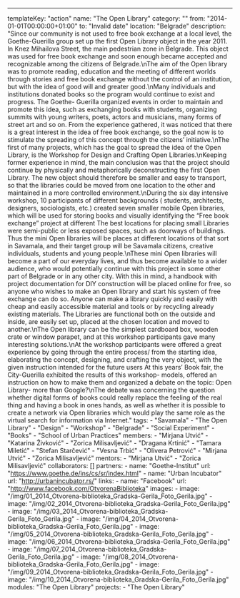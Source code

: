 ---
  templateKey: "action"
  name: "The Open Library"
  category: ""
  from: "2014-01-01T00:00:00+01:00"
  to: "Invalid date"
  location: "Belgrade"
  description: "Since our community is not used to free book exchange at a local level, the Goethe-Guerilla group set up the first Open Library object in the year 2011. In Knez Mihailova Street, the main pedestrian zone in Belgrade. This object was used for free book exchange and soon enough became accepted and recognizable among the citizens of Belgrade.\nThe aim of the Open library was to promote reading, education and the meeting of different worlds through stories and free book exchange without the control of an institution, but with the idea of good will and greater good.\nMany individuals and institutions donated books so the program would continue to exist and progress. The Goethe- Guerilla organized events in order to maintain and promote this idea, such as exchanging books with students, organizing summits with young writers, poets, actors and musicians, many forms of street art and so on. From the experience gathered, it was noticed that there is a great interest in the idea of free book exchange, so the goal now is to stimulate the spreading of this concept through the citizens’ initiative.\nThe first of many projects, which has the goal to spread the idea of the Open Library, is the Workshop for Design and Crafting Open Libraries.\nKeeping former experience in mind, the main conclusion was that the project should continue by physically and metaphorically deconstructing the first Open Library. The new object should therefore be smaller and easy to transport, so that the libraries could be moved from one location to the other and maintained in a more controlled environment.\nDuring the six day intensive workshop, 10 participants of different backgrounds ( students, architects, designers, sociologists, etc.) created seven smaller mobile Open libraries, which will be used for storing books and visually identifying the “Free book exchange” project at different The best locations for placing small Libraries were semi-public or less exposed spaces, such as doorways of buildings. Thus the mini Open libraries will be places at different locations of that sort in Savamala, and their target group will be Savamala citizens, creative individuals, students and young people.\nThese mini Open libraries will become a part of our everyday lives, and thus become available to a wider audience, who would potentially continue with this project in some other part of Belgrade or in any other city. With this in mind, a handbook with project documentation for DIY construction will be placed online for free, so anyone who wishes to make an Open library and start his system of free exchange can do so. Anyone can make a library quickly and easily with cheap and easily accessible material and tools or by recycling already existing materials. The Libraries are functional both on the outside and inside, are easily set up, placed at the chosen location and moved to another.\nThe Open library can be the simplest cardboard box, wooden crate or window parapet, and at this workshop participants gave many interesting solutions.\nAt the workshop participants were offered a great experience by going through the entire process/ from the starting idea, elaborating the concept, designing, and crafting the very object, with the given instruction intended for the future users At this years’ Book fair, the City-Guerilla exhibited the results of this workshop- models, offered an instruction on how to make them and organized a debate on the topic: Open Library- more than Google?\nThe debate was concerning the question whether digital forms of books could really replace the feeling of the real thing and having a book in ones hands, as well as whether it is possible to create a network via Open libraries which would play the same role as the virtual search for information via Internet."
  tags: 
    - "Savamala"
    - "The Open Library"
    - "Design"
    - "Workshop"
    - "Belgrade"
    - "Social Experiment"
    - "Books"
    - "School of Urban Practices"
  members: 
    - "Mirjana Utvić"
    - "Katarina Živković"
    - "Zorica Milisavljević"
    - "Dragana Krtinić"
    - "Tamara Miletić"
    - "Stefan Starčević"
    - "Vesna Trbić"
    - "Olivera Petrović"
    - "Mirjana Utvić"
    - "Zorica Milisavljević"
  mentors: 
    - "Mirjana Utvić"
    - "Zorica Milisavljević"
  collaborators: []
  partners: 
    - 
      name: "Goethe-Institut"
      url: "https://www.goethe.de/ins/cs/sr/index.html"
    - 
      name: "Urban Incubator"
      url: "http://urbanincubator.rs/"
  links: 
    - 
      name: "Facebook"
      url: "http://www.facebook.com/OtvorenaBiblioteka"
  images: 
    - 
      image: "/img/01_2014_Otvorena-biblioteka_Gradska-Gerila_Foto_Gerila.jpg"
    - 
      image: "/img/02_2014_Otvorena-biblioteka_Gradska-Gerila_Foto_Gerila.jpg"
    - 
      image: "/img/03_2014_Otvorena-biblioteka_Gradska-Gerila_Foto_Gerila.jpg"
    - 
      image: "/img/04_2014_Otvorena-biblioteka_Gradska-Gerila_Foto_Gerila.jpg"
    - 
      image: "/img/05_2014_Otvorena-biblioteka_Gradska-Gerila_Foto_Gerila.jpg"
    - 
      image: "/img/06_2014_Otvorena-biblioteka_Gradska-Gerila_Foto_Gerila.jpg"
    - 
      image: "/img/07_2014_Otvorena-biblioteka_Gradska-Gerila_Foto_Gerila.jpg"
    - 
      image: "/img/08_2014_Otvorena-biblioteka_Gradska-Gerila_Foto_Gerila.jpg"
    - 
      image: "/img/09_2014_Otvorena-biblioteka_Gradska-Gerila_Foto_Gerila.jpg"
    - 
      image: "/img/10_2014_Otvorena-biblioteka_Gradska-Gerila_Foto_Gerila.jpg"
  modules: "The Open Library"
  projects: 
    - "The Open Library"
